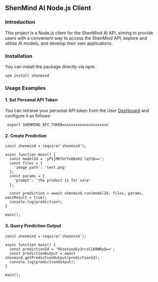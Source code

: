 ## ShenMind AI Node.js Client


### Introduction
This project is a Node.js client for the ShenMind AI API, aiming to provide users with a convenient way to access the ShenMind API, explore and utilize AI models, and develop their own applications.


### Installation
You can install the package directly via npm:
```
npm install shenmind
```

### Usage Examples

#### 1. Set Personal API Token
You can retrieve your personal API token from the User [Dashboard](https://mmdatong.com/dashboard?dashboardTab=userinfo) and configure it as follows:
```
 export SHENMIND_API_TOKEN=xxxxxxxxxxxxxxxxxxxx
```

#### 2. Create Prediction
```nodejs
const shenmind = require('shenmind');

async function main() {
  const modelId = 'yP1jM07UrYuQ6xHZ-lqYSQ==';
  const files = {
    'image_path': 'test.png'
  };
  const params = {
    'prompt': 'the product is for sale'
  };

  const prediction = await shenmind.run(modelId, files, params, waitResult = true);
  console.log(prediction);
}

main();

```


#### 3. Query Prediction Output


```nodejs
const shenmind = require('shenmind');

async function main() {
  const predictionId = 'HkzotuoaEy3rcsCLK8WRyQ==';
  const predictionOutput = await shenmind.getPredictionOutput(predictionId);
  console.log(predictionOutput);
}

main();

````

